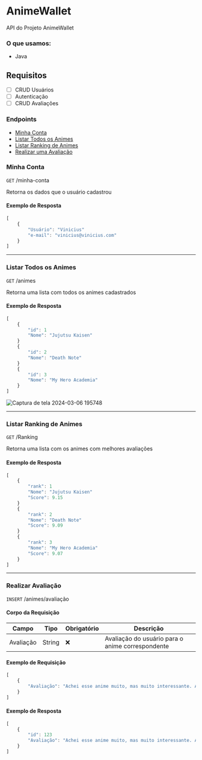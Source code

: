 # AnimeWallet

API do Projeto AnimeWallet 

### O que usamos:
- Java

## Requisitos

- [ ] CRUD Usuários
- [ ] Autenticação 
- [ ] CRUD Avaliações

### Endpoints
- [Minha Conta](#minha-conta)
- [Listar Todos os Animes](#listar-todos-os-animes)
- [Listar Ranking de Animes](#listar-ranking-de-animes)
- [Realizar uma Avaliação]()

### Minha Conta
`GET` /minha-conta

Retorna os dados que o usuário cadastrou

#### Exemplo de Resposta
```js
[
    {
        "Usuário": "Vinicius"
        "e-mail": "vinicius@vinicius.com"
    }
]
```

---

### Listar Todos os Animes
`GET` /animes

Retorna uma lista com todos os animes cadastrados

#### Exemplo de Resposta
```js
[
    {
        "id": 1
        "Nome": "Jujutsu Kaisen"
    }
    {
        "id": 2
        "Nome": "Death Note"
    }
    {
        "id": 3
        "Nome": "My Hero Academia"
    }
]
```
![Captura de tela 2024-03-06 195748](https://github.com/vinioalmeida/AnimeWallet/assets/85771987/abaefdae-6a1f-4f63-8271-25ccfc0f1397)

---

### Listar Ranking de Animes
`GET` /Ranking

Retorna uma lista com os animes com melhores avaliações

#### Exemplo de Resposta
```js
[
    {
        "rank": 1
        "Nome": "Jujutsu Kaisen"
        "Score": 9.15
    } 
    {
        "rank": 2
        "Nome": "Death Note"
        "Score": 9.09
    }
    {
        "rank": 3
        "Nome": "My Hero Academia"
        "Score": 9.07
    }
]
```

---

### Realizar Avaliação
`INSERT` /animes/avaliação

#### Corpo da Requisição
|Campo|Tipo|Obrigatório|Descrição
|-----|----|-----------|---------
|Avaliação|String|❌|Avaliação do usuário para o anime correspondente

#### Exemplo de Requisição
```js
[
    {
        "Avaliação": "Achei esse anime muito, mas muito interessante. A cada episódio que assisto fico mais intrigado e curioso em saber o que vai acontecer."
    }
]
```

#### Exemplo de Resposta
```js
[
    {
        "id": 123
        "Avaliação": "Achei esse anime muito, mas muito interessante. A cada episódio que assisto fico mais intrigado e curioso em saber o que vai acontecer."
    }
]
```


